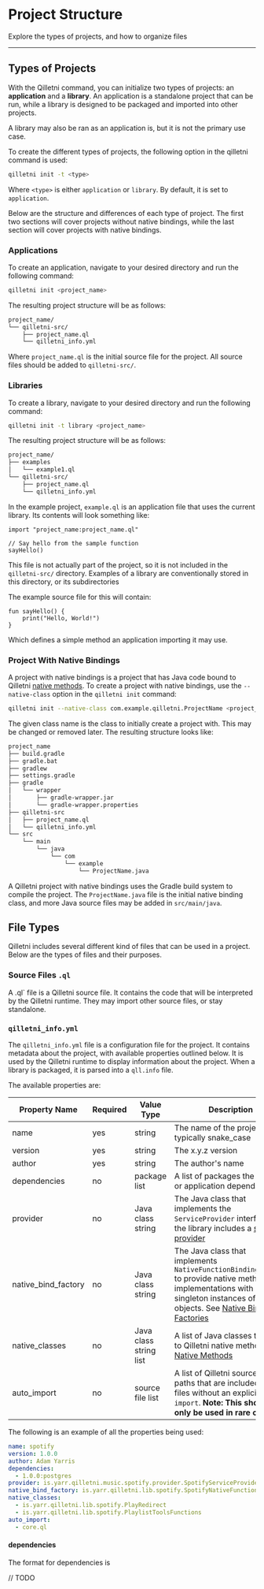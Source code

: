 # Project Structure

Explore the types of projects, and how to organize files

---

## Types of Projects

With the Qilletni command, you can initialize two types of projects: an **application** and a **library**. An application is a standalone project that can be run, while a library is designed to be packaged and imported into other projects.

A library may also be ran as an application is, but it is not the primary use case.

To create the different types of projects, the following option in the qilletni command is used:

```bash
qilletni init -t <type>
```

Where `<type>` is either `application` or `library`. By default, it is set to `application`.

Below are the structure and differences of each type of project. The first two sections will cover projects without native bindings, while the last section will cover projects with native bindings.

### Applications

To create an application, navigate to your desired directory and run the following command:

```bash
qilletni init <project_name>
```

The resulting project structure will be as follows:

```txt
project_name/
└── qilletni-src/
    ├── project_name.ql
    └── qilletni_info.yml
```

Where `project_name.ql` is the initial source file for the project. All source files should be added to `qilletni-src/`.

### Libraries

To create a library, navigate to your desired directory and run the following command:

```bash
qilletni init -t library <project_name>
```

The resulting project structure will be as follows:

```txt
project_name/
├── examples
│   └── example1.ql
└── qilletni-src/
    ├── project_name.ql
    └── qilletni_info.yml
```

In the example project, `example.ql` is an application file that uses the current library. Its contents will look something like:

```qilletni
import "project_name:project_name.ql"

// Say hello from the sample function
sayHello()
```

This file is not actually part of the project, so it is not included in the `qilletni-src/` directory. Examples of a library are conventionally stored in this directory, or its subdirectories

The example source file for this will contain:

```qilletni
fun sayHello() {
    print("Hello, World!")
}
```

Which defines a simple method an application importing it may use.

### Project With Native Bindings

A project with native bindings is a project that has Java code bound to Qilletni [native methods](language_basics/native_methods.md). To create a project with native bindings, use the `--native-class` option in the `qilletni init` command:

```bash
qilletni init --native-class com.example.qilletni.ProjectName <project_name>
```

The given class name is the class to initially create a project with. This may be changed or removed later. The resulting structure looks like:

```txt
project_name
├── build.gradle
├── gradle.bat
├── gradlew
├── settings.gradle
├── gradle
│   └── wrapper
│       ├── gradle-wrapper.jar
│       └── gradle-wrapper.properties
├── qilletni-src
│   ├── project_name.ql
│   └── qilletni_info.yml
└── src
    └── main
        └── java
            └── com
                └── example
                    └── ProjectName.java
```

A Qilletni project with native bindings uses the Gradle build system to compile the project. The `ProjectName.java` file is the initial native binding class, and more Java source files may be added in `src/main/java`.

## File Types

Qilletni includes several different kind of files that can be used in a project. Below are the types of files and their purposes.

### Source Files `.ql`

A .ql` file is a Qilletni source file. It contains the code that will be interpreted by the Qilletni runtime. They may import other source files, or stay standalone.

### `qilletni_info.yml`

The `qilletni_info.yml` file is a configuration file for the project. It contains metadata about the project, with available properties outlined below. It is used by the Qilletni runtime to display information about the project. When a library is packaged, it is parsed into a `qll.info` file.

The available properties are:


| Property Name       | Required | Value Type             | Description                                                  |
| ------------------- | -------- | ---------------------- | ------------------------------------------------------------ |
| name                | yes      | string                 | The name of the project, typically snake_case                |
| version             | yes      | string                 | The x.y.z version                                            |
| author              | yes      | string                 | The author's name                                            |
| dependencies        | no       | package list           | A list of packages the library or application depends on     |
| provider            | no       | Java class string      | The Java class that implements the `ServiceProvider` interface, if the library includes a [service provider](language_reference/service_providers.md) |
| native_bind_factory | no       | Java class string      | The Java class that implements `NativeFunctionBindingFactory` to provide native methods' implementations with singleton instances of objects. See [Native Binding Factories](native_binding/native_binding_factories.md) |
| native_classes      | no       | Java class string list | A list of Java classes that bind to Qilletni native methods. See [Native Methods](native_binding/native_methods.md) |
| auto_import         | no       | source file list       | A list of Qilletni source file paths that are included in all files without an explicit `import`. **Note: This should only be used in rare cases** |

The following is an example of all the properties being used:

```yaml title="qilletni_info.yml"
name: spotify
version: 1.0.0
author: Adam Yarris
dependencies:
  - 1.0.0:postgres
provider: is.yarr.qilletni.music.spotify.provider.SpotifyServiceProvider
native_bind_factory: is.yarr.qilletni.lib.spotify.SpotifyNativeFunctionBindingFactory
native_classes:
  - is.yarr.qilletni.lib.spotify.PlayRedirect
  - is.yarr.qilletni.lib.spotify.PlaylistToolsFunctions
auto_import:
  - core.ql
```

#### dependencies

The format for dependencies is

// TODO
